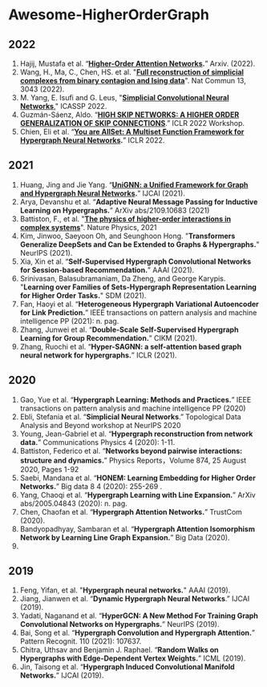 # Awesome-HigherOrderGraph

## 2022
1. Hajij, Mustafa et al. “**[Higher-Order Attention Networks](https://arxiv.org/pdf/2206.00606.pdf).**” Arxiv. (2022).
2. Wang, H., Ma, C., Chen, HS. et al. "**[Full reconstruction of simplicial complexes from binary contagion and Ising data](https://doi.org/10.1038/s41467-022-30706-9)**". Nat Commun 13, 3043 (2022). 
3. M. Yang, E. Isufi and G. Leus, "**[Simplicial Convolutional Neural Networks](https://ieeexplore.ieee.org/document/9746017)**," ICASSP 2022.
4. Guzmán-Sáenz, Aldo. “**[HIGH SKIP NETWORKS: A HIGHER ORDER GENERALIZATION OF SKIP CONNECTIONS](https://openreview.net/forum?id=Sc8glB-k6e9)**.” ICLR 2022 Workshop.
5. Chien, Eli et al. “**[You are AllSet: A Multiset Function Framework for Hypergraph Neural Networks](https://openreview.net/forum?id=hpBTIv2uy_E).**” ICLR 2022.

## 2021
1. Huang, Jing and Jie Yang. “**[UniGNN: a Unified Framework for Graph and Hypergraph Neural Networks](https://www.ijcai.org/proceedings/2021/0353.pdf).**” IJCAI (2021).
3. Arya, Devanshu et al. “**Adaptive Neural Message Passing for Inductive Learning on Hypergraphs.**” ArXiv abs/2109.10683 (2021)
4. Battiston, F., et al. "**[The physics of higher-order interactions in complex systems](https://www.nature.com/articles/s41567-021-01371-4)**". Nature Physics, 2021
5. Kim, Jinwoo, Saeyoon Oh, and Seunghoon Hong. "**Transformers Generalize DeepSets and Can be Extended to Graphs & Hypergraphs.**" NeurIPS (2021).
6. Xia, Xin et al. “**Self-Supervised Hypergraph Convolutional Networks for Session-based Recommendation.**” AAAI (2021).
7. Srinivasan, Balasubramaniam, Da Zheng, and George Karypis. "**Learning over Families of Sets-Hypergraph Representation Learning for Higher Order Tasks.**" SDM (2021).
8. Fan, Haoyi et al. “**Heterogeneous Hypergraph Variational Autoencoder for Link Prediction.**” IEEE transactions on pattern analysis and machine intelligence PP (2021): n. pag.
9. Zhang, Junwei et al. “**Double-Scale Self-Supervised Hypergraph Learning for Group Recommendation.**” CIKM (2021).
10. Zhang, Ruochi et al. “**Hyper-SAGNN: a self-attention based graph neural network for hypergraphs.**” ICLR (2021).


## 2020
1. Gao, Yue et al. “**Hypergraph Learning: Methods and Practices.**” IEEE transactions on pattern analysis and machine intelligence PP (2020)
2. Ebli, Stefania et al. “**Simplicial Neural Networks**.” Topological Data Analysis and Beyond workshop at NeurIPS 2020
3. Young, Jean-Gabriel et al. “**Hypergraph reconstruction from network data.**” Communications Physics 4 (2020): 1-11.
4. Battiston, Federico et al. “**Networks beyond pairwise interactions: structure and dynamics.**” Physics Reports，Volume 874, 25 August 2020, Pages 1-92
5. Saebi, Mandana et al. “**HONEM: Learning Embedding for Higher Order Networks.**” Big data 8 4 (2020): 255-269 .
6. Yang, Chaoqi et al. “**Hypergraph Learning with Line Expansion.**” ArXiv abs/2005.04843 (2020): n. pag.
7. Chen, Chaofan et al. “**Hypergraph Attention Networks.**” TrustCom (2020).
8. Bandyopadhyay, Sambaran et al. “**Hypergraph Attention Isomorphism Network by Learning Line Graph Expansion.**” Big Data (2020).
9. 

## 2019
1. Feng, Yifan, et al. "**Hypergraph neural networks.**" AAAI (2019).
2. Jiang, Jianwen et al. “**Dynamic Hypergraph Neural Networks**.” IJCAI (2019).
3. Yadati, Naganand et al. “**HyperGCN: A New Method For Training Graph Convolutional Networks on Hypergraphs.**” NeurIPS (2019).
4. Bai, Song et al. “**Hypergraph Convolution and Hypergraph Attention.**” Pattern Recognit. 110 (2021): 107637.
5. Chitra, Uthsav and Benjamin J. Raphael. “**Random Walks on Hypergraphs with Edge-Dependent Vertex Weights.**” ICML (2019).
6. Jin, Taisong et al. “**Hypergraph Induced Convolutional Manifold Networks.**” IJCAI (2019).

